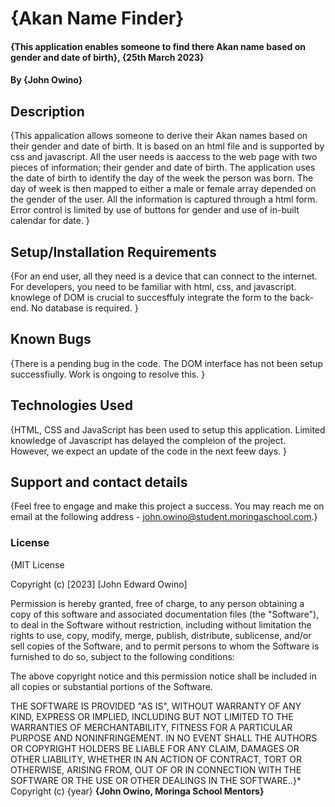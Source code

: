 # {Akan Name Finder}
#### {This application enables someone to find there Akan name based on gender and date of birth}, {25th March 2023}
#### By **{John Owino}**
## Description
{This appalication allows someone to derive their Akan names based on their gender and date of birth. It is based on an html file and is supported by css and javascript. All the user needs is aaccess to the web page with two pieces of information; their gender and date of birth. The application uses the date of birth to identify the day of the week the person was born. The day of week is then mapped to either a male or female array depended on the gender of the user. All the information is captured through a html form. Error control is limited by use of buttons for gender and use of in-built calendar for date. }
## Setup/Installation Requirements

{For an end user, all they need is a device that can connect to the internet.
For developers, you need to be familiar with html, css, and javascript. knowlege of DOM is crucial to succesffuly integrate the form to the back-end. No database is required. }
## Known Bugs
{There is a pending bug in the code. The DOM interface has not been setup successfiully. Work is ongoing to resolve this. }
## Technologies Used
{HTML, CSS and JavaScript has been used to setup this application. Limited knowledge of Javascript has delayed the compleion of the project. However, we expect an update of the code in the next feew days. }
## Support and contact details
{Feel free to engage and make this project a success. You may reach me on email at the following address - john.owino@student.moringaschool.com.}
### License
{MIT License

Copyright (c) [2023] [John Edward Owino]

Permission is hereby granted, free of charge, to any person obtaining a copy
of this software and associated documentation files (the "Software"), to deal
in the Software without restriction, including without limitation the rights
to use, copy, modify, merge, publish, distribute, sublicense, and/or sell
copies of the Software, and to permit persons to whom the Software is
furnished to do so, subject to the following conditions:

The above copyright notice and this permission notice shall be included in all
copies or substantial portions of the Software.

THE SOFTWARE IS PROVIDED "AS IS", WITHOUT WARRANTY OF ANY KIND, EXPRESS OR
IMPLIED, INCLUDING BUT NOT LIMITED TO THE WARRANTIES OF MERCHANTABILITY,
FITNESS FOR A PARTICULAR PURPOSE AND NONINFRINGEMENT. IN NO EVENT SHALL THE
AUTHORS OR COPYRIGHT HOLDERS BE LIABLE FOR ANY CLAIM, DAMAGES OR OTHER
LIABILITY, WHETHER IN AN ACTION OF CONTRACT, TORT OR OTHERWISE, ARISING FROM,
OUT OF OR IN CONNECTION WITH THE SOFTWARE OR THE USE OR OTHER DEALINGS IN THE
SOFTWARE..}*
Copyright (c) {year} **{John Owino, Moringa School Mentors}**